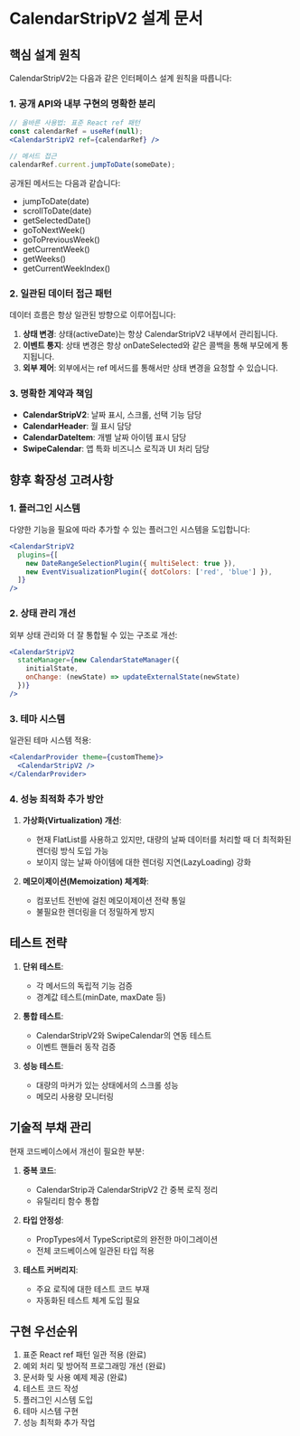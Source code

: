 # CalendarStripV2 설계 문서

## 핵심 설계 원칙

CalendarStripV2는 다음과 같은 인터페이스 설계 원칙을 따릅니다:

### 1. 공개 API와 내부 구현의 명확한 분리

```jsx
// 올바른 사용법: 표준 React ref 패턴
const calendarRef = useRef(null);
<CalendarStripV2 ref={calendarRef} />

// 메서드 접근
calendarRef.current.jumpToDate(someDate);
```

공개된 메서드는 다음과 같습니다:
- jumpToDate(date)
- scrollToDate(date)
- getSelectedDate()
- goToNextWeek()
- goToPreviousWeek()
- getCurrentWeek()
- getWeeks()
- getCurrentWeekIndex()

### 2. 일관된 데이터 접근 패턴

데이터 흐름은 항상 일관된 방향으로 이루어집니다:

1. **상태 변경**: 상태(activeDate)는 항상 CalendarStripV2 내부에서 관리됩니다.
2. **이벤트 통지**: 상태 변경은 항상 onDateSelected와 같은 콜백을 통해 부모에게 통지됩니다.
3. **외부 제어**: 외부에서는 ref 메서드를 통해서만 상태 변경을 요청할 수 있습니다.

### 3. 명확한 계약과 책임

- **CalendarStripV2**: 날짜 표시, 스크롤, 선택 기능 담당
- **CalendarHeader**: 월 표시 담당
- **CalendarDateItem**: 개별 날짜 아이템 표시 담당
- **SwipeCalendar**: 앱 특화 비즈니스 로직과 UI 처리 담당

## 향후 확장성 고려사항

### 1. 플러그인 시스템

다양한 기능을 필요에 따라 추가할 수 있는 플러그인 시스템을 도입합니다:

```jsx
<CalendarStripV2
  plugins={[
    new DateRangeSelectionPlugin({ multiSelect: true }),
    new EventVisualizationPlugin({ dotColors: ['red', 'blue'] }),
  ]}
/>
```

### 2. 상태 관리 개선

외부 상태 관리와 더 잘 통합될 수 있는 구조로 개선:

```jsx
<CalendarStripV2
  stateManager={new CalendarStateManager({
    initialState,
    onChange: (newState) => updateExternalState(newState)
  })}
/>
```

### 3. 테마 시스템

일관된 테마 시스템 적용:

```jsx
<CalendarProvider theme={customTheme}>
  <CalendarStripV2 />
</CalendarProvider>
```

### 4. 성능 최적화 추가 방안

1. **가상화(Virtualization) 개선**:
   - 현재 FlatList를 사용하고 있지만, 대량의 날짜 데이터를 처리할 때 더 최적화된 렌더링 방식 도입 가능
   - 보이지 않는 날짜 아이템에 대한 렌더링 지연(LazyLoading) 강화

2. **메모이제이션(Memoization) 체계화**:
   - 컴포넌트 전반에 걸친 메모이제이션 전략 통일
   - 불필요한 렌더링을 더 정밀하게 방지

## 테스트 전략

1. **단위 테스트**:
   - 각 메서드의 독립적 기능 검증
   - 경계값 테스트(minDate, maxDate 등)

2. **통합 테스트**:
   - CalendarStripV2와 SwipeCalendar의 연동 테스트
   - 이벤트 핸들러 동작 검증

3. **성능 테스트**:
   - 대량의 마커가 있는 상태에서의 스크롤 성능
   - 메모리 사용량 모니터링

## 기술적 부채 관리

현재 코드베이스에서 개선이 필요한 부분:

1. **중복 코드**:
   - CalendarStrip과 CalendarStripV2 간 중복 로직 정리
   - 유틸리티 함수 통합

2. **타입 안정성**:
   - PropTypes에서 TypeScript로의 완전한 마이그레이션
   - 전체 코드베이스에 일관된 타입 적용

3. **테스트 커버리지**:
   - 주요 로직에 대한 테스트 코드 부재
   - 자동화된 테스트 체계 도입 필요

## 구현 우선순위

1. 표준 React ref 패턴 일관 적용 (완료)
2. 예외 처리 및 방어적 프로그래밍 개선 (완료)
3. 문서화 및 사용 예제 제공 (완료)
4. 테스트 코드 작성
5. 플러그인 시스템 도입
6. 테마 시스템 구현
7. 성능 최적화 추가 작업
